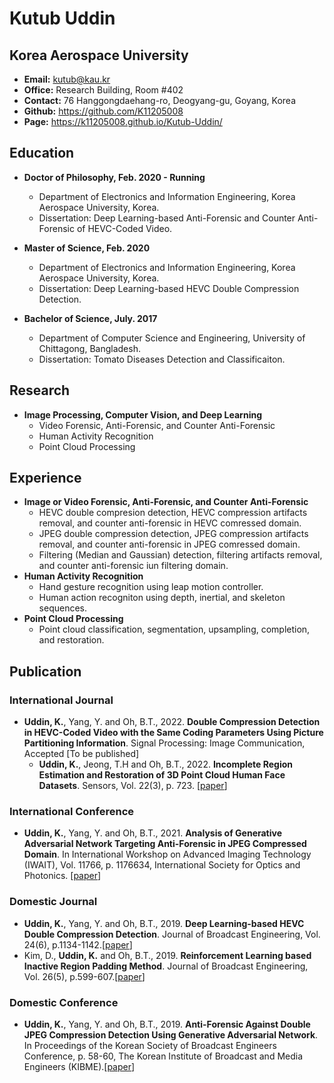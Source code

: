 # Kutub Uddin
## Korea Aerospace University

* **Email:** kutub@kau.kr
* **Office:** Research Building, Room #402
* **Contact:** 76 Hanggongdaehang-ro, Deogyang-gu, Goyang, Korea 
* **Github:** https://github.com/K11205008 
* **Page:** https://k11205008.github.io/Kutub-Uddin/ 

## Education

* **Doctor of Philosophy, Feb. 2020 - Running**
  * Department of Electronics and Information Engineering, Korea Aerospace University, Korea.
  * Dissertation: Deep Learning-based Anti-Forensic and Counter Anti-Forensic of HEVC-Coded Video.
  
* **Master of Science, Feb. 2020**
  * Department of Electronics and Information Engineering, Korea Aerospace University, Korea.
  * Dissertation: Deep Learning-based HEVC Double Compression Detection.

* **Bachelor of Science, July. 2017**
  * Department of Computer Science and Engineering, University of Chittagong, Bangladesh.
  * Dissertation: Tomato Diseases Detection and Classificaiton.

## Research
* **Image Processing, Computer Vision, and Deep Learning**
  * Video Forensic, Anti-Forensic, and Counter Anti-Forensic
  * Human Activity Recognition
  * Point Cloud Processing
    
## Experience
* **Image or Video Forensic, Anti-Forensic, and Counter Anti-Forensic**
  *  HEVC double compresion detection, HEVC compression artifacts removal, and counter anti-forensic in HEVC comressed domain.
  *  JPEG double compression detection,  JPEG compression artifacts removal, and counter anti-forensic in JPEG comressed domain.
  *  Filtering (Median and Gaussian) detection, filtering artifacts removal, and counter anti-forensic iun filtering domain.
* **Human Activity Recognition**
  *  Hand gesture recognition using leap motion controller.
  *  Human action recogniton using depth, inertial, and skeleton sequences.
* **Point Cloud Processing**
  *  Point cloud classification, segmentation, upsampling, completion, and restoration.
  
## Publication
### International Journal
* **Uddin, K.**, Yang, Y. and Oh, B.T., 2022. **Double Compression Detection in HEVC-Coded Video with the Same Coding Parameters Using Picture Partitioning Information**. Signal Processing: Image Communication, Accepted [To be published]
  * **Uddin, K.**, Jeong, T.H and Oh, B.T., 2022. **Incomplete Region Estimation and Restoration of 3D Point Cloud Human Face Datasets**. Sensors, Vol. 22(3), p. 723. [[paper](https://doi.org/10.3390/s22030723)]
### International Conference
  * **Uddin, K.**, Yang, Y. and Oh, B.T., 2021. **Analysis of Generative Adversarial Network Targeting Anti-Forensic in JPEG Compressed Domain**. In International Workshop on Advanced Imaging Technology (IWAIT), Vol. 11766, p. 1176634, International Society for Optics and Photonics. [[paper](https://doi.org/10.1117/12.2590959)]
### Domestic Journal
  * **Uddin, K.**, Yang, Y. and Oh, B.T., 2019. **Deep Learning-based HEVC Double Compression Detection**. Journal of Broadcast Engineering, Vol. 24(6), p.1134-1142.[[paper](https://doi.org/10.5909/JBE.2019.24.6.1134)]
  * Kim, D., **Uddin, K.**  and Oh, B.T., 2019. **Reinforcement Learning based Inactive Region Padding Method**. Journal of Broadcast Engineering, Vol. 26(5), p.599-607.[[paper](https://doi.org/10.5909/JBE.2021.26.5.599)]
### Domestic Conference
  * **Uddin, K.**, Yang, Y. and Oh, B.T., 2019. **Anti-Forensic Against Double JPEG Compression Detection Using Generative Adversarial Network**. In Proceedings of the Korean Society of Broadcast Engineers Conference, p. 58-60, The Korean Institute of Broadcast and Media Engineers (KIBME).[[paper](https://www.koreascience.or.kr/article/CFKO201904533847572.page)]
  
